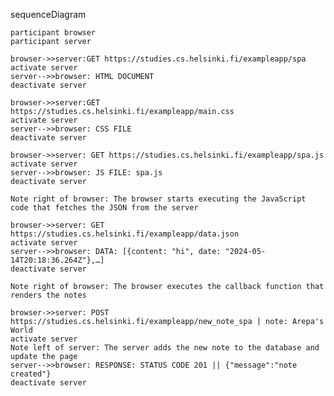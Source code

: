 sequenceDiagram
    
    participant browser
    participant server

    browser->>server:GET https://studies.cs.helsinki.fi/exampleapp/spa
    activate server
    server-->>browser: HTML DOCUMENT
    deactivate server

    browser->>server:GET https://studies.cs.helsinki.fi/exampleapp/main.css
    activate server
    server-->>browser: CSS FILE
    deactivate server

    browser->>server: GET https://studies.cs.helsinki.fi/exampleapp/spa.js
    activate server
    server-->>browser: JS FILE: spa.js
    deactivate server

    Note right of browser: The browser starts executing the JavaScript code that fetches the JSON from the server

    browser->>server: GET https://studies.cs.helsinki.fi/exampleapp/data.json
    activate server
    server-->>browser: DATA: [{content: "hi", date: "2024-05-14T20:18:36.264Z"},…]
    deactivate server
    
    Note right of browser: The browser executes the callback function that renders the notes

    browser->>server: POST https://studies.cs.helsinki.fi/exampleapp/new_note_spa | note: Arepa's World
    activate server
    Note left of server: The server adds the new note to the database and update the page 
    server-->>browser: RESPONSE: STATUS CODE 201 || {"message":"note created"}
    deactivate server

    